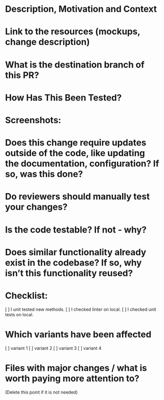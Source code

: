 # Description, Motivation and Context
# Link to the resources (mockups, change description)
# What is the destination branch of this PR?
# How Has This Been Tested?
# Screenshots:

# Does this change require updates outside of the code, like updating the documentation, configuration? If so, was this done?
# Do reviewers should manually test your changes?
# Is the code testable? If not - why?
# Does similar functionality already exist in the codebase? If so, why isn’t this functionality reused? 

# Checklist:
[ ] I unit tested new methods.
[ ] I checked linter on local.
[ ] I checked unit tests on local.

# Which variants have been affected
[ ] variant 1
[ ] variant 2
[ ] variant 3
[ ] variant 4

# Files with major changes / what is worth paying more attention to?
(Delete this point if it is not needed)
